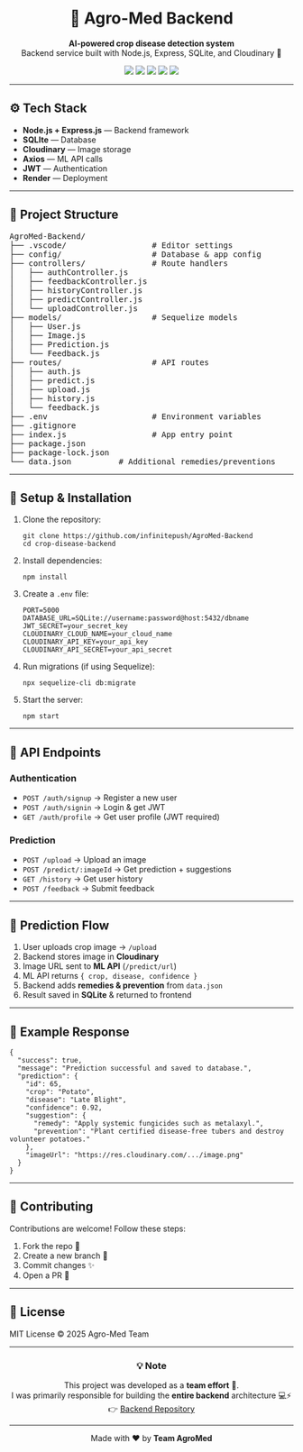 <h1 align="center">🌾 Agro-Med Backend</h1>

<p align="center">
  <b>AI-powered crop disease detection system</b><br>
  Backend service built with Node.js, Express, SQLite, and Cloudinary 🚀
</p>

<p align="center">
  <img src="https://img.shields.io/badge/Node.js-22.x-green?style=for-the-badge&logo=node.js" />
<img src="https://img.shields.io/badge/Express.js-Backend-black?style=for-the-badge&logo=express" />
<img src="https://img.shields.io/badge/SQLite-Database-blue?style=for-the-badge&logo=sqlite&logoColor=white" />
<img src="https://img.shields.io/badge/Cloudinary-Image%20Storage-lightblue?style=for-the-badge&logo=cloudinary" />
<img src="https://img.shields.io/badge/Deployed%20on-Render-purple?style=for-the-badge&logo=render" />
</p>

---

<h2>⚙️ Tech Stack</h2>

<ul>
  <li><b>Node.js + Express.js</b> — Backend framework</li>
  <li><b>SQLIte</b> — Database</li>
  <li><b>Cloudinary</b> — Image storage</li>
  <li><b>Axios</b> — ML API calls</li>
  <li><b>JWT</b> — Authentication</li>
  <li><b>Render</b> — Deployment</li>
</ul>

---

<h2>📂 Project Structure</h2>

<pre>
AgroMed-Backend/
├── .vscode/                  # Editor settings
├── config/                   # Database & app config
├── controllers/              # Route handlers
│   ├── authController.js
│   ├── feedbackController.js
│   ├── historyController.js
│   ├── predictController.js
│   └── uploadController.js
├── models/                   # Sequelize models
│   ├── User.js
│   ├── Image.js
│   ├── Prediction.js
│   └── Feedback.js
├── routes/                   # API routes
│   ├── auth.js
│   ├── predict.js
│   ├── upload.js
│   ├── history.js
│   └── feedback.js
├── .env                      # Environment variables
├── .gitignore
├── index.js                  # App entry point
├── package.json
├── package-lock.json
└── data.json          # Additional remedies/preventions
</pre>

---

<h2>🚀 Setup & Installation</h2>

<ol>
  <li>Clone the repository:</li>

  <pre><code>git clone https://github.com/infinitepush/AgroMed-Backend
cd crop-disease-backend</code></pre>

  <li>Install dependencies:</li>

  <pre><code>npm install</code></pre>

  <li>Create a <code>.env</code> file:</li>

  <pre><code>PORT=5000
DATABASE_URL=SQLite://username:password@host:5432/dbname
JWT_SECRET=your_secret_key
CLOUDINARY_CLOUD_NAME=your_cloud_name
CLOUDINARY_API_KEY=your_api_key
CLOUDINARY_API_SECRET=your_api_secret</code></pre>

  <li>Run migrations (if using Sequelize):</li>

  <pre><code>npx sequelize-cli db:migrate</code></pre>

  <li>Start the server:</li>

  <pre><code>npm start</code></pre>
</ol>

---

<h2>🔑 API Endpoints</h2>

<h3>Authentication</h3>
<ul>
  <li><code>POST /auth/signup</code> → Register a new user</li>
  <li><code>POST /auth/signin</code> → Login & get JWT</li>
  <li><code>GET /auth/profile</code> → Get user profile (JWT required)</li>
</ul>

<h3>Prediction</h3>
<ul>
  <li><code>POST /upload</code> → Upload an image</li>
  <li><code>POST /predict/:imageId</code> → Get prediction + suggestions</li>
  <li><code>GET /history</code> → Get user history</li>
  <li><code>POST /feedback</code> → Submit feedback</li>
</ul>

---

<h2>🧠 Prediction Flow</h2>

<ol>
  <li>User uploads crop image → <code>/upload</code></li>
  <li>Backend stores image in <b>Cloudinary</b></li>
  <li>Image URL sent to <b>ML API</b> (<code>/predict/url</code>)</li>
  <li>ML API returns <code>{ crop, disease, confidence }</code></li>
  <li>Backend adds <b>remedies & prevention</b> from <code>data.json</code></li>
  <li>Result saved in <b>SQLite</b> & returned to frontend</li>
</ol>

---

<h2>🌱 Example Response</h2>

<pre><code>{
  "success": true,
  "message": "Prediction successful and saved to database.",
  "prediction": {
    "id": 65,
    "crop": "Potato",
    "disease": "Late Blight",
    "confidence": 0.92,
    "suggestion": {
      "remedy": "Apply systemic fungicides such as metalaxyl.",
      "prevention": "Plant certified disease-free tubers and destroy volunteer potatoes."
    },
    "imageUrl": "https://res.cloudinary.com/.../image.png"
  }
}
</code></pre>

---

<h2>🤝 Contributing</h2>
<p>Contributions are welcome! Follow these steps:</p>

<ol>
  <li>Fork the repo 🍴</li>
  <li>Create a new branch 🌿</li>
  <li>Commit changes ✨</li>
  <li>Open a PR 🚀</li>
</ol>

---

<h2>📜 License</h2>
<p>MIT License © 2025 Agro-Med Team</p>

---
<h3 align="center">💡 Note</h3>
<p align="center">
  This project was developed as a <b>team effort</b> 🤝.<br>
  I was primarily responsible for building the <b>entire backend</b> architecture 💻⚡<br>
  👉 <a href="https://github.com/infinitepush/crop-disease-backend">Backend Repository</a>
</p>

<hr>

<p align="center">  
  Made with ❤️ by <b>Team AgroMed</b>  
</p>


